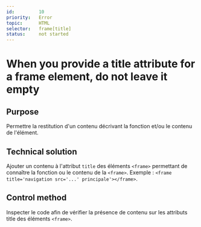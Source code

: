 ```yaml
---
id:         10
priority:   Error
topic:      HTML
selector:   frame[title]
status:     not started
---
```


# When you provide a title attribute for a frame element, do not leave it empty

## Purpose

Permettre la restitution d'un contenu décrivant la fonction et/ou le contenu de l'élément.

## Technical solution

Ajouter un contenu à l'attribut `title` des éléments `<frame>` permettant de connaître la fonction ou le contenu de la `<frame>`. Exemple : `<frame title='navigation src='...' principale'></frame>`.

## Control method

Inspecter le code afin de vérifier la présence de contenu sur les attributs title des éléments `<frame>`.

